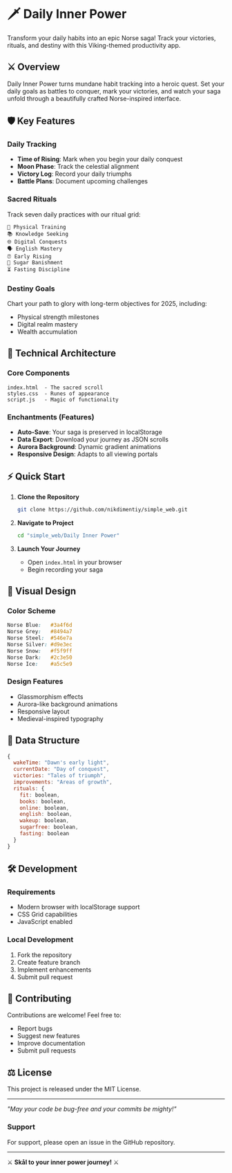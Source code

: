 # 🗡️ Daily Inner Power

Transform your daily habits into an epic Norse saga! Track your victories, rituals, and destiny with this Viking-themed productivity app.

## ⚔️ Overview

Daily Inner Power turns mundane habit tracking into a heroic quest. Set your daily goals as battles to conquer, mark your victories, and watch your saga unfold through a beautifully crafted Norse-inspired interface.

## 🛡️ Key Features

### Daily Tracking
- **Time of Rising**: Mark when you begin your daily conquest
- **Moon Phase**: Track the celestial alignment
- **Victory Log**: Record your daily triumphs
- **Battle Plans**: Document upcoming challenges

### Sacred Rituals
Track seven daily practices with our ritual grid:
```
💪 Physical Training
📚 Knowledge Seeking
🌐 Digital Conquests
🗣️ English Mastery
⏰ Early Rising
🍭 Sugar Banishment
⏳ Fasting Discipline
```

### Destiny Goals
Chart your path to glory with long-term objectives for 2025, including:
- Physical strength milestones
- Digital realm mastery
- Wealth accumulation

## 🔨 Technical Architecture

### Core Components
```
index.html  - The sacred scroll
styles.css  - Runes of appearance
script.js   - Magic of functionality
```

### Enchantments (Features)
- **Auto-Save**: Your saga is preserved in localStorage
- **Data Export**: Download your journey as JSON scrolls
- **Aurora Background**: Dynamic gradient animations
- **Responsive Design**: Adapts to all viewing portals

## ⚡ Quick Start

1. **Clone the Repository**
   ```bash
   git clone https://github.com/nikdimentiy/simple_web.git
   ```

2. **Navigate to Project**
   ```bash
   cd "simple_web/Daily Inner Power"
   ```

3. **Launch Your Journey**
   - Open `index.html` in your browser
   - Begin recording your saga

## 🎨 Visual Design

### Color Scheme
```css
Norse Blue:   #3a4f6d
Norse Grey:   #8494a7
Norse Steel:  #546e7a
Norse Silver: #d9e3ec
Norse Snow:   #f5f9ff
Norse Dark:   #2c3e50
Norse Ice:    #a5c5e9
```

### Design Features
- Glassmorphism effects
- Aurora-like background animations
- Responsive layout
- Medieval-inspired typography

## 💾 Data Structure

```javascript
{
  wakeTime: "Dawn's early light",
  currentDate: "Day of conquest",
  victories: "Tales of triumph",
  improvements: "Areas of growth",
  rituals: {
    fit: boolean,
    books: boolean,
    online: boolean,
    english: boolean,
    wakeup: boolean,
    sugarfree: boolean,
    fasting: boolean
  }
}
```

## 🛠️ Development

### Requirements
- Modern browser with localStorage support
- CSS Grid capabilities
- JavaScript enabled

### Local Development
1. Fork the repository
2. Create feature branch
3. Implement enhancements
4. Submit pull request

## 🤝 Contributing

Contributions are welcome! Feel free to:
- Report bugs
- Suggest new features
- Improve documentation
- Submit pull requests
## ⚖️ License

This project is released under the MIT License.

---

*"May your code be bug-free and your commits be mighty!"*

### Support
For support, please open an issue in the GitHub repository.

---

⚔️ **Skål to your inner power journey!** ⚔️
